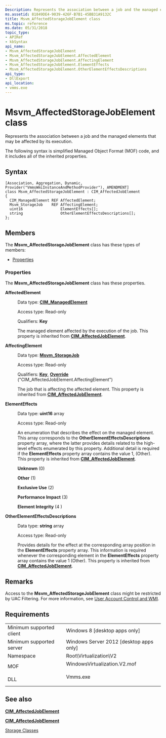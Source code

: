 ```yaml
---
Description: Represents the association between a job and the managed elements that may be affected by its execution.
ms.assetid: 81849DE4-9039-426F-B7B1-45BB31A9132C
title: Msvm_AffectedStorageJobElement class
ms.topic: reference
ms.date: 05/31/2018
topic_type: 
- APIRef
- kbSyntax
api_name: 
- Msvm_AffectedStorageJobElement
- Msvm_AffectedStorageJobElement.AffectedElement
- Msvm_AffectedStorageJobElement.AffectingElement
- Msvm_AffectedStorageJobElement.ElementEffects
- Msvm_AffectedStorageJobElement.OtherElementEffectsDescriptions
api_type: 
- DllExport
api_location: 
- vmms.exe
---
```


# Msvm\_AffectedStorageJobElement class

Represents the association between a job and the managed elements that may be affected by its execution.

The following syntax is simplified Managed Object Format (MOF) code, and it includes all of the inherited properties.

## Syntax

``` syntax
[Association, Aggregation, Dynamic, Provider("VmmsWmiInstanceAndMethodProvider"), AMENDMENT]
class Msvm_AffectedStorageJobElement : CIM_AffectedJobElement
{
  CIM_ManagedElement REF AffectedElement;
  Msvm_StorageJob    REF AffectingElement;
  uint16                 ElementEffects[];
  string                 OtherElementEffectsDescriptions[];
};
```

## Members

The **Msvm\_AffectedStorageJobElement** class has these types of members:

-   [Properties](#properties)

### Properties

The **Msvm\_AffectedStorageJobElement** class has these properties.

<dl> <dt>

**AffectedElement**
</dt> <dd> <dl> <dt>

Data type: **[**CIM\_ManagedElement**](/previous-versions/windows/desktop/iscsitarg/cim-managedelement)**
</dt> <dt>

Access type: Read-only
</dt> <dt>

Qualifiers: **Key**
</dt> </dl>

The managed element affected by the execution of the job. This property is inherited from [**CIM\_AffectedJobElement**](/previous-versions//cc150663(v=vs.85)).

</dd> <dt>

**AffectingElement**
</dt> <dd> <dl> <dt>

Data type: **[**Msvm\_StorageJob**](msvm-storagejob.md)**
</dt> <dt>

Access type: Read-only
</dt> <dt>

Qualifiers: [**Key**](/windows/desktop/WmiSdk/key-qualifier), [**Override**](/windows/desktop/WmiSdk/standard-qualifiers) ("CIM\_AffectedJobElement.AffectingElement")
</dt> </dl>

The job that is affecting the affected element. This property is inherited from [**CIM\_AffectedJobElement**](/previous-versions//cc150663(v=vs.85)).

</dd> <dt>

**ElementEffects**
</dt> <dd> <dl> <dt>

Data type: **uint16** array
</dt> <dt>

Access type: Read-only
</dt> </dl>

An enumeration that describes the effect on the managed element. This array corresponds to the **OtherElementEffectsDescriptions** property array, where the latter provides details related to the high-level effects enumerated by this property. Additional detail is required if the **ElementEffects** property array contains the value 1, (Other). This property is inherited from [**CIM\_AffectedJobElement**](/previous-versions//cc150663(v=vs.85)).

<dl> <dt>

<span id="Unknown"></span><span id="unknown"></span><span id="UNKNOWN"></span>**Unknown** (0)
</dt> <dt>

<span id="Other"></span><span id="other"></span><span id="OTHER"></span>**Other** (1)
</dt> <dt>

<span id="Exclusive_Use"></span><span id="exclusive_use"></span><span id="EXCLUSIVE_USE"></span>**Exclusive Use** (2)
</dt> <dt>

<span id="Performance_Impact"></span><span id="performance_impact"></span><span id="PERFORMANCE_IMPACT"></span>**Performance Impact** (3)
</dt> <dt>

<span id="Element_Integrity_"></span><span id="element_integrity_"></span><span id="ELEMENT_INTEGRITY_"></span>**Element Integrity** (4 )
</dt> </dl>

</dd> <dt>

**OtherElementEffectsDescriptions**
</dt> <dd> <dl> <dt>

Data type: **string** array
</dt> <dt>

Access type: Read-only
</dt> </dl>

Provides details for the effect at the corresponding array position in the **ElementEffects** property array. This information is required whenever the corresponding element in the **ElementEffects** property array contains the value 1 (Other). This property is inherited from [**CIM\_AffectedJobElement**](/previous-versions//cc150663(v=vs.85)).

</dd> </dl>

## Remarks

Access to the **Msvm\_AffectedStorageJobElement** class might be restricted by UAC Filtering. For more information, see [User Account Control and WMI](/windows/desktop/WmiSdk/user-account-control-and-wmi).

## Requirements



|                                     |                                                                                                         |
|-------------------------------------|---------------------------------------------------------------------------------------------------------|
| Minimum supported client<br/> | Windows 8 \[desktop apps only\]<br/>                                                              |
| Minimum supported server<br/> | Windows Server 2012 \[desktop apps only\]<br/>                                                    |
| Namespace<br/>                | Root\\Virtualization\\V2<br/>                                                                     |
| MOF<br/>                      | <dl> <dt>WindowsVirtualization.V2.mof</dt> </dl> |
| DLL<br/>                      | <dl> <dt>Vmms.exe</dt> </dl>                     |



## See also

<dl> <dt>

[**CIM\_AffectedJobElement**](cim-affectedjobelement.md)
</dt> <dt>

[**CIM\_AffectedJobElement**](/previous-versions//cc150663(v=vs.85))
</dt> <dt>

[Storage Classes](storage-classes.md)
</dt> </dl>

 

